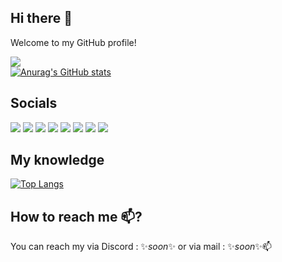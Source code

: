 ## Hi there 👋
Welcome to my GitHub profile!   

![](https://komarev.com/ghpvc/?username=alexandreaero)   
[![Anurag's GitHub stats](https://github-readme-stats.vercel.app/api?username=alexandreaero&show_icons=true&include_all_commits=true&count_private=true)](https://github.com/anuraghazra/github-readme-stats)

## Socials
![](https://img.shields.io/badge/Gmail-D14836?style=for-the-badge&logo=gmail&logoColor=white)
![](https://img.shields.io/badge/Discord-7289DA?style=for-the-badge&logo=discord&logoColor=white)
![](https://img.shields.io/badge/Twitter-1DA1F2?style=for-the-badge&logo=twitter&logoColor=white)
![](https://img.shields.io/badge/Twitter-1DA1F2?style=for-the-badge&logo=twitter&logoColor=white)
![](https://img.shields.io/badge/GitHub-100000?style=for-the-badge&logo=github&logoColor=white)
![](https://img.shields.io/badge/Reddit-FF4500?style=for-the-badge&logo=reddit&logoColor=white)
![](https://img.shields.io/badge/TikTok-000000?style=for-the-badge&logo=tiktok&logoColor=white)
![](https://img.shields.io/badge/Snapchat-FFFC00?style=for-the-badge&logo=snapchat&logoColor=white)

## My knowledge

[![Top Langs](https://github-readme-stats.vercel.app/api/top-langs/?username=alexandreaero&layout=compact&langs_count=10&hide=shaderlab)](https://github.com/anuraghazra/github-readme-stats)

## How to reach me 📫?

You can reach my via Discord : ✨*soon*✨ or via mail : ✨*soon*✨📫


<!--
**AlexandreAero/AlexandreAero** is a ✨ _special_ ✨ repository because its `README.md` (this file) appears on your GitHub profile.

Here are some ideas to get you started:

-🔭 I’m currently working on ...
- 🌱 I’m currently learning ...
- 👯 I’m looking to collaborate on ...
- 🤔 I’m looking for help with ...
- 💬 Ask me about ...
- 📫 How to reach me: ...
- 😄 Pronouns: ...
- ⚡ Fun fact: ...
-->
